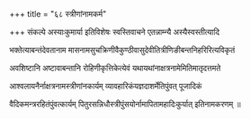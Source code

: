 +++
title = "६८ स्त्रीणांनामकर्म"

+++
संकल्पे अस्याःकुमार्या इतिविशेषः स्वस्तिवाचने एतन्नाम्न्यै अस्यैस्वस्तीत्यादि

भक्तेत्याबन्तंदेवतानाम मासनामसुचक्रिणीवैकुण्ठीवासुदेवीतित्रीणिङीबन्तनिहरिरित्यविकृतं

अवशिष्टानि अष्टावाबन्तानि रोहिणीकृत्तिकेत्येवं यथायथांनाक्षत्रनामेमितिमातृदत्तमते

आश्वलायनैर्नाक्षत्रनामस्त्रीणांनकार्यम् व्यावहारिकंयज्ञदाशर्मेतिपुंवत् पूजादिकं

वैदिकमन्त्ररहितंपुंवत्कार्यम् पितुरसन्निधौस्त्रीपुंसयोर्नामापितामहादिःकुर्यात् इतिनामकरणम् ॥
